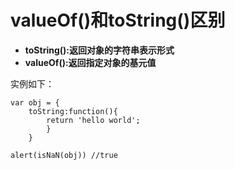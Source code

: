 # valueOf()和toString()区别

- **toString():返回对象的字符串表示形式**
- **valueOf():返回指定对象的基元值**

实例如下：

    var obj = {
        toString:function(){
            return 'hello world';
            }
        }

    alert(isNaN(obj)) //true
